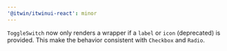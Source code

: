 ```yaml
---
'@itwin/itwinui-react': minor
---
```


`ToggleSwitch` now only renders a wrapper if a `label` or `icon` (deprecated) is provided. This make the behavior consistent with `Checkbox` and `Radio`.
